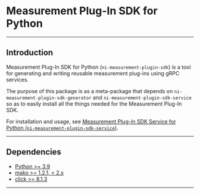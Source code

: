 # Measurement Plug-In SDK for Python
---

## Introduction

Measurement Plug-In SDK for Python (`ni-measurement-plugin-sdk`) is a
tool for generating and writing reusable measurement plug-ins using gRPC services.

The purpose of this package is as a meta-package that depends on `ni-measurement-plugin-sdk-generator`
and `ni-measurement-plugin-sdk-service` so as to easily install all the things needed for the
Measurement Plug-In SDK.

For installation and usage, see [Measurement Plug-In SDK Service for Python (`ni-measurement-plugin-sdk-service`)](https://pypi.org/project/ni-measurement-plugin-sdk-service/).

---

## Dependencies

- [Python >= 3.9](https://www.python.org/downloads/release/python-3913/)
- [mako >= 1.2.1, < 2.x](https://pypi.org/project/Mako/1.2.1/)
- [click >= 8.1.3](https://pypi.org/project/click/8.1.3/)

---
